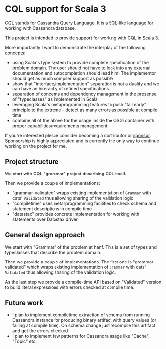 # CQL support for Scala 3

CQL stands for Cassandra Query Language. It is a SQL-like language for working with Cassandra database.

This project is intended to provide support for working with CQL in Scala 3.

More importantly I want to demonstrate the interplay of the following concepts:

- using Scala's type system to provide complete specification of the problem domain. The user should not
  have to look into any external documentation and autocompletion should lead him. The implementor should get as much compiler support as possible
- show that "interface/implementation" separation is not a duality and we can have an hirerachy of refined specifications
- separation of concerns and dependency management in the presense of "typeclasses" as implemented in Scala
- leveraging Scala's metaprogramming features to push "fail early" principle to the extreme - detect as many errors as possible
  at compile time
- combine all of the above for the usage inside the  OSGi container with proper capabilities/requirements management

If you're interested plesae consider becoming a contributor or [sponsor](https://github.com/sponsors/p-pavel). Sponsorship is highly appreciated and is currently the only way to continue working on the project for me.

## Project structure

We start with CQL "grammar" project describing CQL itself.

Then we provide a couple of implementations:

- "grammar-validated" wraps existing implementation of `Grammar` with cats' `Validated` thus allowing sharing of the validation logic
- "compiletime" uses metarprogramming facilities to check schema and statement descriptions in compile time
- "datastax" provides concrete implementation for working with statements over Datastax driver

## General design approach

We start with "Grammar" of the problem at hanf. This is a set of types and typeclasses that describe the problem domain.

Then we provide a couple of implementations. The first one is "grammar-validated" which wraps existing implementation of `Grammar` with cats' `Validated` thus allowing sharing of the validation logic.

As the last step we provide a compile-time API based on "Validated" version to build literal expressions with errors checked at compile time.

## Future work

- I plan to implement compiletime extraction of schema from running Cassandra instance for producing binary artifact
with query values (or failing at compile time). On schema change just recompile this artifact and get the errors checked
- I plan to implement few patterns for Cassandra usage like "Cache", "Topic" etc.
